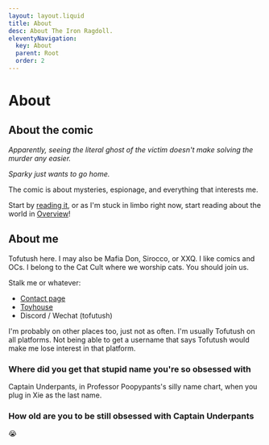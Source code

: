 ```yaml
---
layout: layout.liquid
title: About
desc: About The Iron Ragdoll.
eleventyNavigation:
  key: About
  parent: Root
  order: 2
---
```


<link rel="stylesheet" href="https://webcomicring.org/js/comicring.css">

# About

## About the comic

*Apparently, seeing the literal ghost of the victim doesn't make solving the murder any easier.*

*Sparky just wants to go home.*

The comic is about mysteries, espionage, and everything that interests me.

Start by [reading it](/), or as I'm stuck in limbo right now, start reading about the world in [Overview](/world/overview/)!

## About me

Tofutush here. I may also be Mafia Don, Sirocco, or XXQ. I like comics and OCs. I belong to the Cat Cult where we worship cats. You should join us.

Stalk me or whatever:

- [Contact page](/contact/)
- [Toyhouse](https://toyhou.se/Tofutush)
- Discord / Wechat (tofutush)

I'm probably on other places too, just not as often. I'm usually Tofutush on all platforms. Not being able to get a username that says Tofutush would make me lose interest in that platform.

### Where did you get that stupid name you're so obsessed with

Captain Underpants, in Professor Poopypants's silly name chart, when you plug in Xie as the last name.

### How old are you to be still obsessed with Captain Underpants

😭
